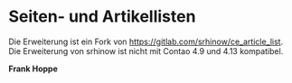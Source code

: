 # Seiten- und Artikellisten

Die Erweiterung ist ein Fork von https://gitlab.com/srhinow/ce_article_list. Die Erweiterung von srhinow ist nicht mit Contao 4.9 und 4.13 kompatibel.

**Frank Hoppe**
